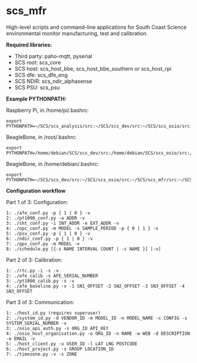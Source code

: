 # scs_mfr
High-level scripts and command-line applications for South Coast Science environmental monitor manufacturing, test and calibration.

**Required libraries:** 

* Third party: paho-mqtt, pyserial
* SCS root:  scs_core
* SCS host:  scs_host_bbe, scs_host_bbe_southern or scs_host_rpi
* SCS dfe:   scs_dfe_eng
* SCS NDIR:  scs_ndir_alphasense
* SCS PSU:   scs_psu


**Example PYTHONPATH:**

Raspberry Pi, in /home/pi/.bashrc:

    export PYTHONPATH=~/SCS/scs_analysis/src:~/SCS/scs_dev/src:~/SCS/scs_osio/src:~/SCS/scs_mfr/src:~/SCS/scs_dfe_eng/src:~/SCS/scs_ndir_alphasense/src:~/SCS/scs_host_rpi/src:~/SCS/scs_core/src:$PYTHONPATH


BeagleBone, in /root/.bashrc:

    export PYTHONPATH=/home/debian/SCS/scs_dev/src:/home/debian/SCS/scs_osio/src:/home/debian/SCS/scs_mfr/src:/home/debian/SCS/scs_psu/src:/home/debian/SCS/scs_comms_ge910/src:/home/debian/SCS/scs_dfe_eng/src:/home/debian/SCS/scs_ndir_alphasense/src:/home/debian/SCS/scs_host_bbe/src:/home/debian/SCS/scs_core/src:$PYTHONPATH


BeagleBone, in /home/debian/.bashrc:

    export PYTHONPATH=~/SCS/scs_dev/src:~/SCS/scs_osio/src:~/SCS/scs_mfr/src:~/SCS/scs_psu/src:~/SCS/scs_comms_ge910/src:~/SCS/scs_dfe_eng/src:~/SCS/scs_ndir_alphasense/src:~/SCS/scs_host_bbe/src:~/SCS/scs_core/src:$PYTHONPATH


**Configuration workflow**

Part 1 of 3: Configuration:

    1: ./afe_conf.py -p { 1 | 0 } -v
    2: ./pt1000_conf.py -a ADDR -v
    3: ./sht_conf.py -i INT_ADDR -e EXT_ADDR -v
    4: ./opc_conf.py -m MODEL -s SAMPLE_PERIOD -p { 0 | 1 } -v
    5: ./psu_conf.py -p { 1 | 0 } -v
    6: ./ndir_conf.py -p { 1 | 0 } -v
    7: ./gps_conf.py -m MODEL -v
    8: ./schedule.py [{-s NAME INTERVAL COUNT | -c NAME }] [-v]


Part 2 of 3: Calibration:

    1: ./rtc.py -i -s -v 
    2: ./afe_calib -s AFE_SERIAL_NUMBER
    3: ./pt1000_calib.py -s -v
    4: ./afe_baseline.py -v -1 SN1_OFFSET -2 SN2_OFFSET -3 SN3_OFFSET -4 SN3_OFFSET


Part 3 of 3: Communication:

    1: ./host_id.py (requires superuser)
    2: ./system_id.py -d VENDOR_ID -m MODEL_ID -n MODEL_NAME -c CONFIG -s SYSTEM_SERIAL_NUMBER -v
    3: ./osio_api_auth.py -s ORG_ID API_KEY
    4: ./osio_host_organisation.py -o ORG_ID -n NAME -w WEB -d DESCRIPTION -e EMAIL -v  
    5: ./host_client.py -u USER_ID -l LAT LNG POSTCODE
    6: ./host_project.py -s GROUP LOCATION_ID
    7: ./timezone.py -v -s ZONE

